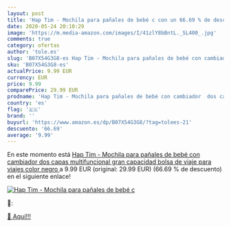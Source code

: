 ```yaml
---
layout: post
title: 'Hap Tim - Mochila para pañales de bebé c con un 66.69 % de descuento'
date: 2020-05-24 20:10:29
image: 'https://m.media-amazon.com/images/I/41zlY8bBntL._SL400_.jpg'
comments: true
category: ofertas
author: 'tole.es'
slug: 'B07X54G3G8-es Hap Tim - Mochila para pañales de bebé con cambiador dos...'
sku: 'B07X54G3G8-es'
actualPrice: 9.99 EUR
currency: EUR
price: 9.99
comparePrice: 29.99 EUR
prodname: 'Hap Tim - Mochila para pañales de bebé con cambiador  dos capas  multifuncional  gran capacidad  bolsa de viaje para viajes  color negro '
country: 'es'
flag: '🇪🇸'
brand: ''
buyurl: 'https://www.amazon.es/dp/B07X54G3G8/?tag=tolees-21'
descuento: '66.69'
average: '9.99'
---
```


En este momento está [Hap Tim - Mochila para pañales de bebé con cambiador  dos capas  multifuncional  gran capacidad  bolsa de viaje para viajes  color negro ](https://www.amazon.es/dp/B07X54G3G8/?tag=tolees-21) a 9.99 EUR (original: 29.99 EUR) (66.69 %  de descuento) en el siguiente enlace!

[![Hap Tim - Mochila para pañales de bebé c](https://m.media-amazon.com/images/I/41zlY8bBntL._SL400_.jpg)](https://www.amazon.es/dp/B07X54G3G8/?tag=tolees-21)

🔎:


[🛒 Aquí!!!](https://www.amazon.es/dp/B07X54G3G8/?tag=tolees-21)

